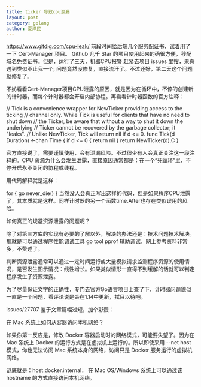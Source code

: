```yaml
---
title: ticker 导致cpu泄漏
layout: post
category: golang
author: 夏泽民
---
```

https://www.gitdig.com/cpu-leak/
前段时间给后端几个服务配证书，试着用了一下 Cert-Manager 项目。 Github 几千 Star 的项目使用起来的确很方便，秒配域名免费证书。但是，运行了三天，机器CPU报警
赶紧去项目 issues 里搜，果真遇到类似不止我一个, 问题竟然没修复，直接流汗了。不过还好，第二天这个问题就修复了。
<!-- more -->
不妨看看Cert-Manager项目CPU泄露的原因，就是因为在循环中，不停的创建新的计时器，而每个计时器都会开启内部协程。再看看计时器函数的官方注释：

// Tick is a convenience wrapper for NewTicker providing access to the ticking
// channel only. While Tick is useful for clients that have no need to shut down
// the Ticker, be aware that without a way to shut it down the underlying
// Ticker cannot be recovered by the garbage collector; it "leaks".
// Unlike NewTicker, Tick will return nil if d <= 0.
func Tick(d Duration) <-chan Time {
	if d <= 0 {
		return nil
	}
	return NewTicker(d).C
}

官方直接说了，需要谨慎使用，会有泄漏风险。不过很少有人会真正关注这一段注释的。CPU 资源为什么会发生泄露，直接原因通常都是：在一个“死循环”里，不停开启永不关闭的协程或线程。

用代码解释就是这样：

for {
  go never_die()
}
当然没人会真正写出这样的代码，但是如果程序CPU泄露了，其本质就是这样。同样计时器的另一个函数time.After也存在类似误用的风险。

如何真正的规避资源泄露的问题呢？

除了对第三方库的实现有必要的了解以外，解决的办法还是：技术问题技术解决。那就是可以通过程序性能调试工具 go tool pprof 辅助调试，网上参考资料非常多，不赘述了。

判断资源泄露通常可以通过一定时间运行或大量模拟请求监测程序资源的使用情况，是否发生图示情况：线性增长。如果类似情形一直得不到缓解的话就可以判定程序发生了资源泄露。

为了尽量保证文字的正确性，专门去官方Go语言项目上查了下，计时器问题貌似一直是一个问题，看评论说是会在1.14中更新，拭目以待吧。

issues/27707
鉴于文章篇幅过短，加个彩蛋：

在 Mac 系统上如何从容器访问本机网络？

如果你第一反应是，修改 Docker 容器启动时的网络模式，可能要失望了。因为在 Mac 系统上 Docker 的运行方式是在虚拟机上运行的。所以即使采用 --net host 模式，你也无法访问 Mac 系统本身的网络，访问只是 Docker 服务运行的虚拟机网络。

谜底就是：host.docker.internal， 在 Mac OS/Windows 系统上可以通过该 hostname 的方式直接访问本机网络。
